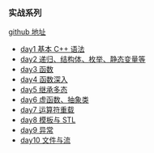 ### 实战系列
[github 地址](https://github.com/Light-City/CPlusPlusThings/tree/master/practical_exercises/10_day_practice)
- [day1 基本 C++ 语法](./day1/readme.md)
- [day2 递归、结构体、枚举、静态变量等](./day2/readme.md)
- [day3 函数](./day3/readme.md)
- [day4 函数深入]()
- [day5 继承多态]()
- [day6 虚函数、抽象类]()
- [day7 运算符重载]()
- [day8 模板与 STL]()
- [day9 异常]()
- [day10 文件与流]()